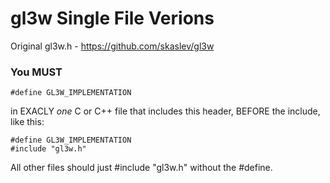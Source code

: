 # gl3w Single File Verions
Original gl3w.h - https://github.com/skaslev/gl3w

### You MUST

	#define GL3W_IMPLEMENTATION

in EXACLY _one_ C or C++ file that includes this header, BEFORE the include,
like this:

	#define GL3W_IMPLEMENTATION
	#include "gl3w.h"

All other files should just #include "gl3w.h" without the #define.
